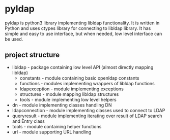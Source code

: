 # pyldap
pyldap is python3 library implementing libldap functionality. It is written in Python and uses ctypes library for connecting to libldap
library. It has simple and easy to use interface, but when needed, low level interface can be used.

## project structure
  * libldap - package containing low level API (almost directly mapping libldap)
    - constants - module containing basic openldap constants
    - functions - modules implementing wrappers of libldap functions
    - ldapexception - module implementing exceptions
    - structures - module mapping libldap structures
    - tools - module implementing low level helpers
  * dn - module implementing classes handling DN
  * ldapconnection - module implementing classes used to connect to LDAP
  * queryresult - module implementing iterating over result of LDAP search and Entry class
  * tools - module containing helper functions
  * url - module supporting URL handling
